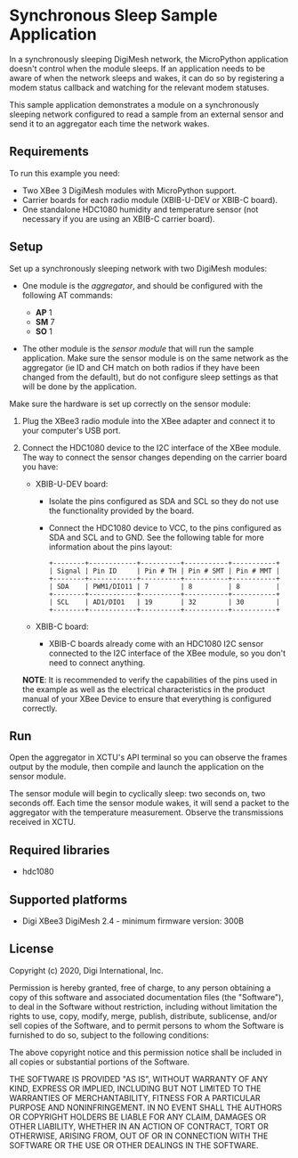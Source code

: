 Synchronous Sleep Sample Application
======================================

In a synchronously sleeping DigiMesh network, the MicroPython
application doesn't control when the module sleeps. If an application
needs to be aware of when the network sleeps and wakes, it can do so by
registering a modem status callback and watching for the relevant modem
statuses.

This sample application demonstrates a module on a synchronously
sleeping network configured to read a sample from an external sensor and
send it to an aggregator each time the network wakes.

Requirements
------------

To run this example you need:

* Two XBee 3 DigiMesh modules with MicroPython support.
* Carrier boards for each radio module (XBIB-U-DEV or XBIB-C board).
* One standalone HDC1080 humidity and temperature sensor (not necessary
  if you are using an XBIB-C carrier board).

Setup
-----

Set up a synchronously sleeping network with two DigiMesh modules:

* One module is the *aggregator*, and should be configured with the
  following AT commands:
  * **AP** 1
  * **SM** 7
  * **SO** 1

* The other module is the *sensor module* that will run the sample
  application. Make sure the sensor module is on the same network as the
  aggregator (ie ID and CH match on both radios if they have been
  changed from the default), but do not configure sleep settings as that
  will be done by the application.


Make sure the hardware is set up correctly on the sensor module:

1. Plug the XBee3 radio module into the XBee adapter and connect it to your
   computer's USB port.
2. Connect the HDC1080 device to the I2C interface of the XBee module. The way
   to connect the sensor changes depending on the carrier board you have:

   * XBIB-U-DEV board:

     * Isolate the pins configured as SDA and SCL so they do not use the
       functionality provided by the board.
     * Connect the HDC1080 device to VCC, to the pins configured as SDA and SCL
       and to GND. See the following table for more information about the pins
       layout:

           +--------+------------+----------+-----------+-----------+
           | Signal | Pin ID     | Pin # TH | Pin # SMT | Pin # MMT |
           +--------+------------+----------+-----------+-----------+
           | SDA    | PWM1/DIO11 | 7        | 8         | 8         |
           +--------+------------+----------+-----------+-----------+
           | SCL    | AD1/DIO1   | 19       | 32        | 30        |
           +--------+------------+----------+-----------+-----------+

   * XBIB-C board:

     * XBIB-C boards already come with an HDC1080 I2C sensor connected to the
       I2C interface of the XBee module, so you don't need to connect anything.

   **NOTE**: It is recommended to verify the capabilities of the pins used in
   the example as well as the electrical characteristics in the product manual
   of your XBee Device to ensure that everything is configured correctly.

Run
---

Open the aggregator in XCTU's API terminal so you can observe the frames
output by the module, then compile and launch the application on the
sensor module.

The sensor module will begin to cyclically sleep: two seconds on, two
seconds off. Each time the sensor module wakes, it will send a packet to
the aggregator with the temperature measurement. Observe the
transmissions received in XCTU.

Required libraries
--------------------

* hdc1080

Supported platforms
-------------------

* Digi XBee3 DigiMesh 2.4 - minimum firmware version: 300B

License
-------

Copyright (c) 2020, Digi International, Inc.

Permission is hereby granted, free of charge, to any person obtaining a copy
of this software and associated documentation files (the "Software"), to deal
in the Software without restriction, including without limitation the rights
to use, copy, modify, merge, publish, distribute, sublicense, and/or sell
copies of the Software, and to permit persons to whom the Software is
furnished to do so, subject to the following conditions:

The above copyright notice and this permission notice shall be included in all
copies or substantial portions of the Software.

THE SOFTWARE IS PROVIDED "AS IS", WITHOUT WARRANTY OF ANY KIND, EXPRESS OR
IMPLIED, INCLUDING BUT NOT LIMITED TO THE WARRANTIES OF MERCHANTABILITY,
FITNESS FOR A PARTICULAR PURPOSE AND NONINFRINGEMENT. IN NO EVENT SHALL THE
AUTHORS OR COPYRIGHT HOLDERS BE LIABLE FOR ANY CLAIM, DAMAGES OR OTHER
LIABILITY, WHETHER IN AN ACTION OF CONTRACT, TORT OR OTHERWISE, ARISING FROM,
OUT OF OR IN CONNECTION WITH THE SOFTWARE OR THE USE OR OTHER DEALINGS IN THE
SOFTWARE.
